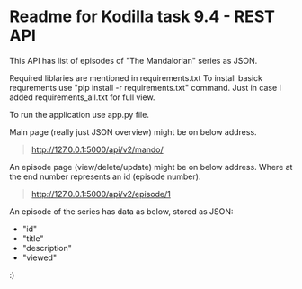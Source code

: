 # Readme for Kodilla task 9.4 - REST API
This API has list of episodes of "The Mandalorian" series as JSON.

Required liblaries are mentioned in requirements.txt
To install basick requrements use "pip install -r requirements.txt" command.
Just in case I added requirements_all.txt for full view.

To run the application use app.py file.

Main page (really just JSON overview) might be on below address.
> <http://127.0.0.1:5000/api/v2/mando/>

An episode page (view/delete/update) might be on below address. Where at the end number represents an id (episode number).
> <http://127.0.0.1:5000/api/v2/episode/1>

An episode of the series has data as below, stored as JSON:
- "id"
- "title"
- "description"
- "viewed"

:)

